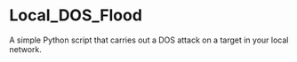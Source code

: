 # Local_DOS_Flood
A simple Python script that carries out a DOS attack on a target in your local network. 
